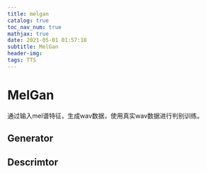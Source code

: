 ```yaml
---
title: melgan
catalog: true
toc_nav_num: true
mathjax: true
date: 2021-05-01 01:57:18
subtitle: MelGan
header-img:
tags: TTS
---
```


# MelGan
通过输入mel谱特征，生成wav数据，使用真实wav数据进行判别训练。
## Generator

## Descrimtor 